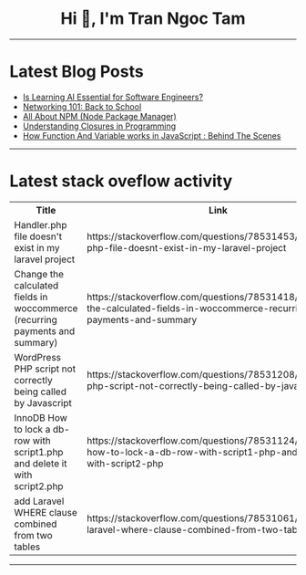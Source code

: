 <h1 align="center">Hi 👋, I'm Tran Ngoc Tam</h1>

---

# Latest Blog Posts 
<!-- BLOG-POST-LIST:START -->
- [Is Learning AI Essential for Software Engineers?](https://dev.to/yogini16/is-learning-ai-essential-for-software-engineers-4gf9)
- [Networking 101: Back to School](https://dev.to/xpertr2/networking-101-back-to-school-1gk7)
- [All About NPM &lpar;Node Package Manager&rpar;](https://dev.to/olibhiaghosh/all-about-npm-node-package-manager-hk2)
- [Understanding Closures in Programming](https://dev.to/madhurop/understanding-closures-in-programming-5cp5)
- [How Function And Variable works in JavaScript : Behind The Scenes](https://dev.to/pervez/how-function-and-variable-works-in-javascript-behind-the-scenes-54e0)
<!-- BLOG-POST-LIST:END -->

---

# Latest stack oveflow activity
<table>
  <tr><th>Title</th><th>Link</th></tr>
  <!-- STACKOVERFLOW:START --><tr><td>Handler.php file doesn&#39;t exist in my laravel project</td><td>https://stackoverflow.com/questions/78531453/handler-php-file-doesnt-exist-in-my-laravel-project</td></tr><tr><td>Change the calculated fields in woccommerce &lpar;recurring payments and summary&rpar;</td><td>https://stackoverflow.com/questions/78531418/change-the-calculated-fields-in-woccommerce-recurring-payments-and-summary</td></tr><tr><td>WordPress PHP script not correctly being called by Javascript</td><td>https://stackoverflow.com/questions/78531208/wordpress-php-script-not-correctly-being-called-by-javascript</td></tr><tr><td>InnoDB How to lock a db- row with script1.php and delete it with script2.php</td><td>https://stackoverflow.com/questions/78531124/innodb-how-to-lock-a-db-row-with-script1-php-and-delete-it-with-script2-php</td></tr><tr><td>add Laravel WHERE clause combined from two tables</td><td>https://stackoverflow.com/questions/78531061/add-laravel-where-clause-combined-from-two-tables</td></tr><!-- STACKOVERFLOW:END -->
</table>

---


